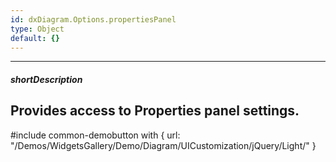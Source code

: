 ```yaml
---
id: dxDiagram.Options.propertiesPanel
type: Object
default: {}
---
```

---
##### shortDescription
Provides access to Properties panel settings.
---
#include common-demobutton with {
    url: "/Demos/WidgetsGallery/Demo/Diagram/UICustomization/jQuery/Light/"
}

